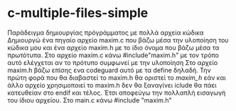 # c-multiple-files-simple
Παράδειγμα δημιουργίας πρόγράμματος με πολλά αρχεία κώδικα
Δημιουργώ ένα πηγαίο αρχείο maxim.c που βάζω μέσα την υλοποίηση του κώδικα μου και ένα αρχείο maxim.h με το ίδιο όνομα που βάζω μέσα τα πρωτότυπα.
Στο αρχείο maxim.c κάνω #include"maxim.h" με τον τρόπο αυτό ελέγχεται αν το πρότυπο συμφωνεί με την υλοποίηση
Στο αρχείο maxim.h  βάζω επίσης ενα codeguard αυτό με τα define δηλαδή. Την πρώτη φορά που θα διαβαστεί το maxim.h θα οριστεί το _maxim_h_ εάν και άλλο αρχείο χρησιμοποιεί το maxim.h δεν θα ξαναγίνει iclude θα πάει κατευθείαν στο endif και τέλος. Έτσι αποφεύγω την πολλαπλή εισαγωγή του ίδιου αρχείου.
Στο main.c κάνω #include "maxim.h"
